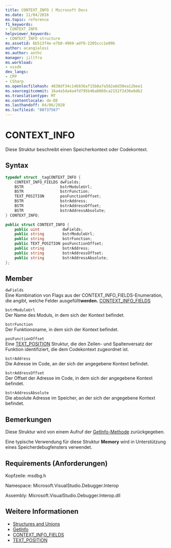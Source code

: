 ```yaml
---
title: CONTEXT_INFO | Microsoft Docs
ms.date: 11/04/2016
ms.topic: reference
f1_keywords:
- CONTEXT_INFO
helpviewer_keywords:
- CONTEXT_INFO structure
ms.assetid: 6b513f4e-e7b0-4969-adf0-2205ccc1e09b
author: acangialosi
ms.author: anthc
manager: jillfra
ms.workload:
- vssdk
dev_langs:
- CPP
- CSharp
ms.openlocfilehash: 4838df34c14b936af15b8a7a582a6d30ea12bee1
ms.sourcegitcommit: 16a4a5da4a4fd795b46a0869ca2152f2d36e6db2
ms.translationtype: MT
ms.contentlocale: de-DE
ms.lasthandoff: 04/06/2020
ms.locfileid: "80737567"
---
```

# <a name="context_info"></a>CONTEXT_INFO
Diese Struktur beschreibt einen Speicherkontext oder Codekontext.

## <a name="syntax"></a>Syntax

```cpp
typedef struct _tagCONTEXT_INFO {
    CONTEXT_INFO_FIELDS dwFields;
    BSTR                bstrModuleUrl;
    BSTR                bstrFunction;
    TEXT_POSITION       posFunctionOffset;
    BSTR                bstrAddress;
    BSTR                bstrAddressOffset;
    BSTR                bstrAddressAbsolute;
} CONTEXT_INFO;
```

```csharp
public struct CONTEXT_INFO {
    public uint          dwFields;
    public string        bstrModuleUrl;
    public string        bstrFunction;
    public TEXT_POSITION posFunctionOffset;
    public string        bstrAddress;
    public string        bstrAddressOffset;
    public string        bstrAddressAbsolute;
};
```

## <a name="members"></a>Member
`dwFields`\
Eine Kombination von Flags aus der CONTEXT_INFO_FIELDS-Enumeration, die angibt, welche Felder ausgefüllt<strong>werden.</strong> [CONTEXT_INFO_FIELDS](../../../extensibility/debugger/reference/context-info-fields.md)

`bstrModuleUrl`\
Der Name des Moduls, in dem sich der Kontext befindet.

`bstrFunction`\
Der Funktionsname, in dem sich der Kontext befindet.

`posFunctionOffset`\
Eine [TEXT_POSITION](../../../extensibility/debugger/reference/text-position.md) Struktur, die den Zeilen- und Spaltenversatz der Funktion identifiziert, die dem Codekontext zugeordnet ist.

`bstrAddress`\
Die Adresse im Code, an der sich der angegebene Kontext befindet.

`bstrAddressOffset`\
Der Offset der Adresse im Code, in dem sich der angegebene Kontext befindet.

`bstrAddressAbsolute`\
Die absolute Adresse im Speicher, an der sich der angegebene Kontext befindet.

## <a name="remarks"></a>Bemerkungen
Diese Struktur wird von einem Aufruf der [GetInfo-Methode](../../../extensibility/debugger/reference/idebugmemorycontext2-getinfo.md) zurückgegeben.

Eine typische Verwendung für diese Struktur **Memory** wird in Unterstützung eines Speicherdebugfensters verwendet.

## <a name="requirements"></a>Requirements (Anforderungen)
Kopfzeile: msdbg.h

Namespace: Microsoft.VisualStudio.Debugger.Interop

Assembly: Microsoft.VisualStudio.Debugger.Interop.dll

## <a name="see-also"></a>Weitere Informationen
- [Structures and Unions](../../../extensibility/debugger/reference/structures-and-unions.md)
- [GetInfo](../../../extensibility/debugger/reference/idebugmemorycontext2-getinfo.md)
- [CONTEXT_INFO_FIELDS](../../../extensibility/debugger/reference/context-info-fields.md)
- [TEXT_POSITION](../../../extensibility/debugger/reference/text-position.md)
